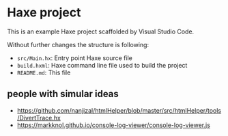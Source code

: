 # Haxe project

This is an example Haxe project scaffolded by Visual Studio Code.

Without further changes the structure is following:

 * `src/Main.hx`: Entry point Haxe source file
 * `build.hxml`: Haxe command line file used to build the project
 * `README.md`: This file


## people with simular ideas




- https://github.com/nanjizal/htmlHelper/blob/master/src/htmlHelper/tools/DivertTrace.hx
- https://markknol.github.io/console-log-viewer/console-log-viewer.js